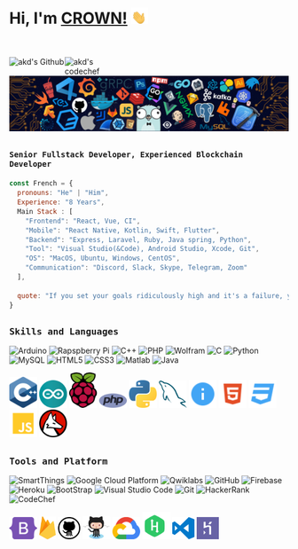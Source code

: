 # Hi, I'm [CROWN!](https://github.com/kpstar) <img src="https://github.com/kpstar/kpstar/blob/main/imgs/waving-hand-joypixels.gif" width="30px">
<br><br>
<a href="https://github.com/it-education-md">
  <img align="left" alt="akd's Github" width="100px" src="https://img.shields.io/badge/Github-181717?style=for-the-badge&logo=Github&logoColor=white" />
</a>
<a href="mailto:iteducation.md@gmail.com">
  <img align="left" alt="akd's codechef" width="70px" src="https://img.shields.io/badge/Gmail-EA4335?style=for-the-badge&logo=Gmail&logoColor=white" />
</a>
<br><br>
![](https://github.com/kpstar/kpstar/blob/main/header_.png)

## <p align="left"><h4 align="left"><samp> Senior Fullstack Developer, Experienced Blockchain Developer </samp></h4></p>

```javascript
const French = {
  pronouns: "He" | "Him",
  Experience: "8 Years",
  Main Stack : [
	"Frontend": "React, Vue, CI",
	"Mobile": "React Native, Kotlin, Swift, Flutter",
	"Backend": "Express, Laravel, Ruby, Java spring, Python",
	"Tool": "Visual Studio(&Code), Android Studio, Xcode, Git",
	"OS": "MacOS, Ubuntu, Windows, CentOS",
	"Communication": "Discord, Slack, Skype, Telegram, Zoom"
  ],
  
  quote: "If you set your goals ridiculously high and it's a failure, you will fail above everyone else's success. -James Cameron"
}
```

##


##
<h3><b><samp>Skills and Languages</samp></b></h3>

![Arduino](https://img.shields.io/badge/Arduino-00979D?style=flat-square&logo=Arduino&logoColor=white)
![Rapspberry Pi](https://img.shields.io/badge/Raspberry_pi-C51A4A?style=flat-square&logo=raspberry-pi&logoColor=white)
![C++](https://img.shields.io/badge/C++-00599C?style=flat-square&logo=c%2B%2B&logoColor=white)
![PHP](https://img.shields.io/badge/PHP-777BB4?style=flat-square&logo=php&logoColor=white)
![Wolfram](https://img.shields.io/badge/Wolfram-DD1100?style=flat-square&logo=Wolfram&logoColor=white)
![C](https://img.shields.io/badge/C-27338e?style=flat-square&logo=c&logoColor=white)
![Python](https://img.shields.io/badge/Python-3776AB?style=flat-square&logo=Python&logoColor=white)
![MySQL](https://img.shields.io/badge/MySQL-4479A1?style=flat-square&logo=MySQL&logoColor=white)
![HTML5](https://img.shields.io/badge/HTML5-E34F26?style=flat-square&logo=HTML5&logoColor=white)
![CSS3](https://img.shields.io/badge/CSS3-1572B6?style=flat-square&logo=CSS3&logoColor=white)
![Matlab](https://img.shields.io/badge/MATLAB-800000?style=flat-square&logo=MathWorks&logoColor=white)
![Java](https://img.shields.io/badge/Java-013243?style=flat-square&logo=Java&logoColor=white)

<span>
<img src="https://github.com/kpstar/kpstar/blob/main/imgs/c.svg" alt="drawing" width="50"/>
<img src="https://github.com/kpstar/kpstar/blob/main/imgs/arduino-1.svg" alt="drawing" width="50"/>
<img src="https://github.com/kpstar/kpstar/blob/main/imgs/raspberry-pi.svg" alt="drawing" width="50"/>
<img src="https://github.com/kpstar/kpstar/blob/main/imgs/php-1.svg" alt="drawing" width="50"/>
<img src="https://github.com/kpstar/kpstar/blob/main/imgs/python-5.svg" alt="drawing" width="50"/>
<img src="https://github.com/kpstar/kpstar/blob/main/imgs/mysql-6.svg" alt="drawing" width="50"/>
<img src="https://github.com/kpstar/kpstar/blob/main/imgs/readme.svg" alt="drawing" width="50"/>
<img src="https://github.com/kpstar/kpstar/blob/main/imgs/html.svg" alt="drawing" width="50"/>
<img src="https://github.com/kpstar/kpstar/blob/main/imgs/css.svg" alt="drawing" width="50"/>
<img src="https://github.com/kpstar/kpstar/blob/main/imgs/javascript.svg" alt="drawing" width="50"/>
<img src="https://github.com/kpstar/kpstar/blob/main/imgs/wolfram-language.svg" alt="drawing" width="50"/>
  </span>
    
##
<h3><b><samp>Tools and Platform</samp></b></h3>

![SmartThings](https://img.shields.io/badge/SmartThings-777BB4?style=flat-square&logo=SmartThings&logoColor=white)
![Google Cloud Platform](https://img.shields.io/badge/Google_Cloud-4285F4?style=flat-square&logo=google-cloud&logoColor=white)
![Qwiklabs](https://img.shields.io/badge/Qwiklabs-F5CD0E?style=flat-square&logo=Qwiklabs&logoColor=800000)
![GitHub](https://img.shields.io/badge/GitHub-181717?style=flat-square&logo=github)
![Firebase](https://img.shields.io/badge/Firebase-ffcb2c?style=flat-square&logo=Firebase&logoColor=DD1100)
![Heroku](https://img.shields.io/badge/Heroku-430098?style=flat-square&logo=Heroku&logoColor=white)
![BootStrap](https://img.shields.io/badge/Bootstrap-7952B3?style=flat-square&logo=bootstrap&logoColor=white)
![Visual Studio Code](https://img.shields.io/badge/Visual_Studio_Code-007ACC?style=flat-square&logo=Visual-Studio-Code&logoColor=white)
![Git](https://img.shields.io/badge/Git-F05032?style=flat-square&logo=Git&logoColor=white)
![HackerRank](https://img.shields.io/badge/HackerRank-107C10?style=flat-square&logo=HackerRank&logoColor=black)
![CodeChef](https://img.shields.io/badge/CodeChef-5B4638?style=flat-square&logo=CodeChef&logoColor=white)
  
<span>
<img src="https://github.com/kpstar/kpstar/blob/main/imgs/bootstrap-5-1.svg" alt="drawing" width="50"/>
<img src="https://github.com/kpstar/kpstar/blob/main/imgs/firebase-1.svg" alt="drawing" width="30"/>
<img src="https://github.com/kpstar/kpstar/blob/main/imgs/github-icon.svg" alt="drawing" width="40"/>
<img src="https://github.com/kpstar/kpstar/blob/main/imgs/Octocat.png" alt="drawing" width="50"/>
<img src="https://github.com/kpstar/kpstar/blob/main/imgs/google-cloud-1.svg" alt="drawing" width="50"/>
<img src="https://github.com/kpstar/kpstar/blob/main/imgs/hackerrank.svg" alt="drawing" width="50"/>
<img src="https://github.com/kpstar/kpstar/blob/main/imgs/visual-studio-code.svg" alt="drawing" width="40"/>
<img src="https://github.com/kpstar/kpstar/blob/main/imgs/heroku-4.svg" alt="drawing" width="40"/>
</span>
